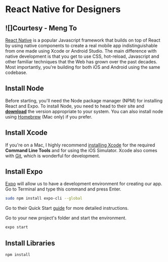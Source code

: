 # React Native for Designers
![]Courtesy - Meng To
---
[React Native](https://facebook.github.io/react-native/) is a popular Javascript framework that builds on top of React by using native components to create a real mobile app indistinguishable from one made using Xcode or Android Studio. The main difference with native development is that you get to use CSS, hot-reload, Javascript and other familiar techniques that the Web has grown over the past decades. Most importantly, you're building for both iOS and Android using the same codebase.


## Install Node

Before starting, you'll need the Node package manager (NPM) for installing React and Expo. To install Node, you need to head to their site and [**download**](https://nodejs.org/en/) the version appropriate to your system. You can also install node using [Homebrew](https://brew.sh) (Mac only) if you prefer.

## Install Xcode

If you're on a Mac, I highly recommend [installing Xcode](https://itunes.apple.com/ca/app/xcode/id497799835?mt=12) for the required **Command Line Tools** and for using the iOS Simulator. Xcode also comes with [Git](https://git-scm.com), which is wonderful for development.

## Install Expo

[Expo](https://expo.io) will allow us to have a development environment for creating our app. Go to Terminal and type this command and press Enter.
```sh
sudo npm install expo-cli --global
```

Go to their Quick Start [guide](https://expo.io/learn) for more detailed instructions.

Go to your new project's folder and start the environment.
```sh
expo start
```

## Install Libraries
```sh
npm install
```
